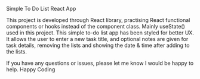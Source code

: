 Simple To Do List React App

This project is developed through React library, practising React functional components or hooks instead of the component class. Mainly useState() used in this project. This simple to-do list app has been styled for better UX. It allows the user to enter a new task title, and optional notes are given for task details, removing the lists and showing the date & time after adding to the lists.

If you have any questions or issues, please let me know I would be happy to help. Happy Coding
